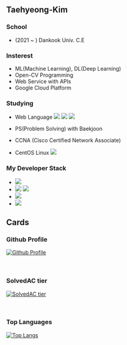 <!--
**Kim-Taehyeong/Kim-Taehyeong** is a ✨ _special_ ✨ repository because its `README.md` (this file) appears on your GitHub profile.

Here are some ideas to get you started:


- 🔭 I’m currently working on ...
- 🌱 I’m currently learning ...
- 👯 I’m looking to collaborate on ...
- 🤔 I’m looking for help with ...
- 💬 Ask me about ...
- 📫 How to reach me: ...
- 😄 Pronouns: ...
- ⚡ Fun fact: ...
-->

## Taehyeong-Kim
### School
  - (2021 ~ ) Dankook Univ. C.E
### Insterest
  - ML(Machine Learning), DL(Deep Learning)
  - Open-CV Programming
  - Web Service with APIs
  - Google Cloud Platform
 
### Studying 
  - Web Language <img src="https://img.shields.io/badge/HTML5-E34F26?style=flat-square&logo=HTML5&logoColor=white"/> <img src="https://img.shields.io/badge/JavaScript-F7DF1E?style=flat-square&logo=JavaScript&logoColor=white"/> <img src="https://img.shields.io/badge/CSS3-1572B6?style=flat-square&logo=CSS3&logoColor=white"/>
  
  - PS(Problem Solving) with Baekjoon
  
  - CCNA (Cisco Certified Network Associate)
  
  - CentOS Linux <img src="https://img.shields.io/badge/CentOS-262577?style=flat-square&logo=CentOS&logoColor=white"/>
 
### My Developer Stack
  - <img src="https://img.shields.io/badge/Python-3776AB?style=flat-square&logo=Python&logoColor=white"/>
  - <img src="https://img.shields.io/badge/C-A8B9CC?style=flat-square&logo=C&logoColor=white"/> <img src="https://img.shields.io/badge/C++-00599C?style=flat-square&logo=C++&logoColor=white"/>
  - <img src="https://img.shields.io/badge/TensorFlow-FF6F00?style=flat-square&logo=TensorFlow&logoColor=white"/>
  - <img src="https://img.shields.io/badge/Keras-D00000?style=flat-square&logo=Keras&logoColor=white"/>

## Cards
### Github Profile
[![Github Profile](https://github-readme-stats.vercel.app/api?username=Kim-Taehyeong&count_private=true&hide=contribs,prs&show_icons=true&theme=vue-dark)](https://github.com/Kim-Taehyeong)<br><br><br>
### SolvedAC tier
[![SolvedAC tier](http://mazassumnida.wtf/api/v2/generate_badge?boj=pygichtyou7)](https://solved.ac/pygichtyou7)<br><br><br>
### Top Languages
[![Top Langs](https://github-readme-stats.vercel.app/api/top-langs/?username=Kim-Taehyeong&layout=compact&hide=Visual%20Basic)](https://github.com/anuraghazra/github-readme-stats)<br><br><br> 

